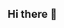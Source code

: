 ## Hi there 👋

<!--
**anaegel/anaegel** is a ✨ _special_ ✨ repository because its `README.md` (this file) appears on your GitHub profile.
Here are some ideas to get you started:


- 🔭 I’m working on
  * Scalable Solvers for large Systems of Equations
  * Geometric and Algebraic Multigrid
  * Adaptive Methods
  * Coupled Systems and Optimization
  * Applications in Porous Media, Biology and Medicine
    
- 🌱 I’m currently learning ...

- 🤔 I’m looking for help with ...
- 💬 Ask me about
 
- 📫 How to reach me: ...
-->

<!--
- 👯 I’m looking to collaborate on ...
- 😄 Pronouns: ...
- ⚡ Fun fact: ...
-->
